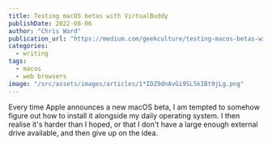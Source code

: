 ```yaml
---
title: Testing macOS betas with VirtualBuddy
publishDate: 2022-08-06
author: "Chris Ward"
publication_url: "https://medium.com/geekculture/testing-macos-betas-with-virtualbuddy-c4f38d680d99"
categories:
  - writing
tags:
  - macos
  - web browsers
image: "/src/assets/images/articles/1*IDZ9dnAvGi9SL5kIBt9jLg.png"
---
```


Every time Apple announces a new macOS beta, I am tempted to somehow
figure out how to install it alongside my daily operating system. I then
realise it's harder than I hoped, or that I don't have a large enough
external drive available, and then give up on the idea.